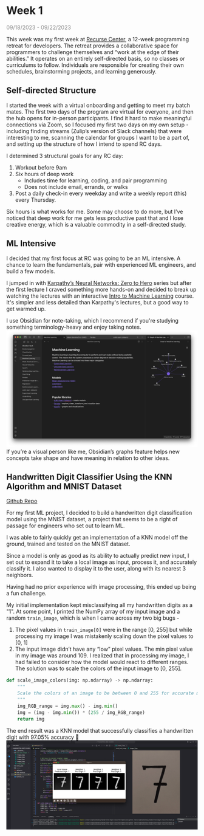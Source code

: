 # Week 1

<span style="opacity: 0.5;">09/18/2023 - 09/22/2023</span>

This week was my first week at [Recurse Center](https://www.recurse.com), a 12-week programming retreat for developers. The retreat provides a collaborative space for programmers to challenge themselves and “work at the edge of their abilities.” It operates on an entirely self-directed basis, so no classes or curriculums to follow. Individuals are responsible for creating their own schedules, brainstorming projects, and learning generously.

## Self-directed Structure

I started the week with a virtual onboarding and getting to meet my batch mates. The first two days of the program are virtual for everyone, and then the hub opens for in-person participants. I find it hard to make meaningful connections via Zoom, so I focused my first two days on my own setup - including finding streams (Zulip’s version of Slack channels) that were interesting to me, scanning the calendar for groups I want to be a part of, and setting up the structure of how I intend to spend RC days.

I determined 3 structural goals for any RC day:

1. Workout before 9am
2. Six hours of deep work
   - Includes time for learning, coding, and pair programming
   - Does not include email, errands, or walks
3. Post a daily check-in every weekday and write a weekly report (this) every Thursday.

Six hours is what works for me. Some may choose to do more, but I’ve noticed that deep work for me gets less productive past that and I lose creative energy, which is a valuable commodity in a self-directed study.

## ML Intensive

I decided that my first focus at RC was going to be an ML intensive. A chance to learn the fundamentals, pair with experienced ML engineers, and build a few models.

I jumped in with [Karpathy’s Neural Networks: Zero to Hero](https://karpathy.ai/zero-to-hero.html) series but after the first lecture I craved something more hands-on and decided to break up watching the lectures with an interactive [Intro to Machine Learning](https://www.kaggle.com/learn/intro-to-machine-learning) course. It's simpler and less detailed than Karpathy's lectures, but a good way to get warmed up.

I use Obsidian for note-taking, which I recommend if you're studying something terminology-heavy and enjoy taking notes.
![](/assets//week1/obsidian.png)
If you’re a visual person like me, Obsidian’s graphs feature helps new concepts take shape and have meaning in relation to other ideas.

## Handwritten Digit Classifier Using the KNN Algorithm and MNIST Dataset

[Github Repo](https://github.com/sshovkov/handwritten-digit-classifier)

For my first ML project, I decided to build a handwritten digit classification model using the MNIST dataset, a project that seems to be a right of passage for engineers who set out to learn ML.

I was able to fairly quickly get an implementation of a KNN model off the ground, trained and tested on the MNIST dataset.

Since a model is only as good as its ability to actually predict new input, I set out to expand it to take a local image as input, process it, and accurately classify it. I also wanted to display it to the user, along with its nearest 3 neighbors.

Having had no prior experience with image processing, this ended up being a fun challenge.

My initial implementation kept misclassifying all my handwritten digits as a "1". At some point, I printed the NumPy array of my input image and a random `train_image`, which is when I came across my two big bugs -

1. The pixel values in `train_image[0]` were in the range [0, 255] but while processing my image I was mistakenly scaling down the pixel values to [0, 1]
2. The input image didn’t have any “low” pixel values. The min pixel value in my image was around 109. I realized that in processing my image, I had failed to consider how the model would react to different ranges. The solution was to scale the colors of the input image to [0, 255].

```python
def scale_image_colors(img: np.ndarray) -> np.ndarray:
    """
    Scale the colors of an image to be between 0 and 255 for accurate model prediction.
    """
    img_RGB_range = img.max() - img.min()
    img = (img - img.min()) * (255 / img_RGB_range)
    return img
```

The end result was a KNN model that successfully classifies a handwritten digit with 97.05% accuracy 🎉
![](assets/week1/7_digit_classifier.png)
